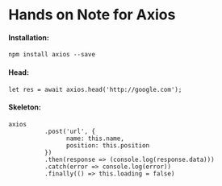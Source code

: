 # Hands on Note for Axios

#### Installation:
```npm install axios --save```

#### Head:
```
let res = await axios.head('http://google.com');
```

#### Skeleton:
```
axios
          .post('url', {
                name: this.name,
                position: this.position
          })
          .then(response => (console.log(response.data)))
          .catch(error => console.log(error))
          .finally(() => this.loading = false)
```

